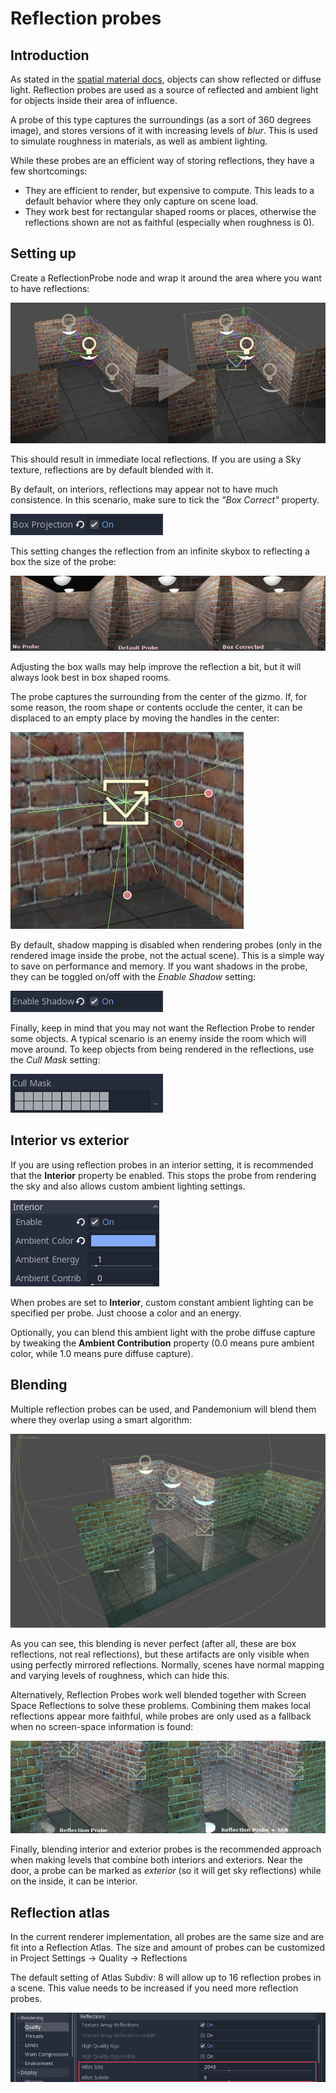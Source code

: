 
# Reflection probes

## Introduction

As stated in the [spatial material docs](04_spatial_material.md), objects can show reflected or diffuse light.
Reflection probes are used as a source of reflected and ambient light for objects inside their area of influence.

A probe of this type captures the surroundings (as a sort of 360 degrees image), and stores versions
of it with increasing levels of *blur*. This is used to simulate roughness in materials, as well as ambient lighting.

While these probes are an efficient way of storing reflections, they have a few shortcomings:

* They are efficient to render, but expensive to compute. This leads to a default behavior where they only capture on scene load.
* They work best for rectangular shaped rooms or places, otherwise the reflections shown are not as faithful (especially when roughness is 0).

## Setting up

Create a ReflectionProbe node and wrap it around the area where you want to have reflections:

![](img/refprobe_setup.png)

This should result in immediate local reflections. If you are using a Sky texture,
reflections are by default blended with it.

By default, on interiors, reflections may appear not to have much consistence.
In this scenario, make sure to tick the *"Box Correct"* property.

![](img/refprobe_box_property.png)


This setting changes the reflection from an infinite skybox to reflecting
a box the size of the probe:

![](img/refprobe_boxcorrect.png)

Adjusting the box walls may help improve the reflection a bit, but it will
always look best in box shaped rooms.

The probe captures the surrounding from the center of the gizmo. If, for some
reason, the room shape or contents occlude the center, it
can be displaced to an empty place by moving the handles in the center:

![](img/refprobe_center_gizmo.png)

By default, shadow mapping is disabled when rendering probes (only in the
rendered image inside the probe, not the actual scene). This is
a simple way to save on performance and memory. If you want shadows in the probe,
they can be toggled on/off with the *Enable Shadow* setting:

![](img/refprobe_shadows.png)

Finally, keep in mind that you may not want the Reflection Probe to render some
objects. A typical scenario is an enemy inside the room which will
move around. To keep objects from being rendered in the reflections,
use the *Cull Mask* setting:

![](img/refprobe_cullmask.png)

## Interior vs exterior

If you are using reflection probes in an interior setting, it is recommended
that the **Interior** property be enabled. This stops
the probe from rendering the sky and also allows custom ambient lighting settings.

![](img/refprobe_ambient.png)

When probes are set to **Interior**, custom constant ambient lighting can be
specified per probe. Just choose a color and an energy.

Optionally, you can blend this ambient light with the probe diffuse capture by
tweaking the **Ambient Contribution** property (0.0 means pure ambient color,
while 1.0 means pure diffuse capture).

## Blending

Multiple reflection probes can be used, and Pandemonium will blend them where they overlap using a smart algorithm:

![](img/refprobe_blending.png)

As you can see, this blending is never perfect (after all, these are
box reflections, not real reflections), but these artifacts
are only visible when using perfectly mirrored reflections.
Normally, scenes have normal mapping and varying levels of roughness, which
can hide this.

Alternatively, Reflection Probes work well blended together with Screen Space
Reflections to solve these problems. Combining them makes local reflections appear
more faithful, while probes are only used as a fallback when no screen-space information is found:

![](img/refprobe_ssr.png)

Finally, blending interior and exterior probes is the recommended approach when making
levels that combine both interiors and exteriors. Near the door, a probe can
be marked as *exterior* (so it will get sky reflections) while on the inside, it can be interior.

## Reflection atlas

In the current renderer implementation, all probes are the same size and
are fit into a Reflection Atlas. The size and amount of probes can be
customized in Project Settings -&gt; Quality -&gt; Reflections

The default setting of Atlas Subdiv: 8 will allow up to 16 reflection probes in a scene.
This value needs to be increased if you need more reflection probes.

![](img/refprobe_atlas.png)

